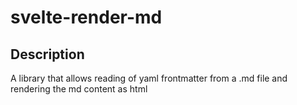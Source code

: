 # svelte-render-md
## Description
A library that allows reading of yaml frontmatter from a .md file and rendering the md content as html


